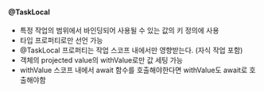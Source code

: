 #### @TaskLocal
 - 특정 작업의 범위에서 바인딩되어 사용될 수 있는 값의 키 정의에 사용
 - 타입 프로퍼티로만 선언 가능
 - @TaskLocal 프로퍼티는 작업 스코프 내에서만 영향받는다. (자식 작업 포함)
 - 객체의 projected value의 withValue로만 값 세팅 가능
 - withValue 스코프 내에서 await 함수를 호출해야한다면 withValue도 await로 호출해야함